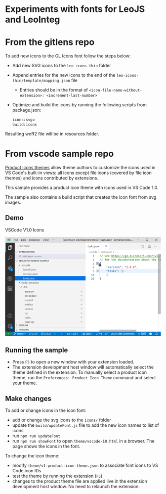 # Experiments with fonts for LeoJS and LeoInteg

# From the gitlens repo

To add new icons to the GL Icons font follow the steps below:

- Add new SVG icons to the `leo-icons-thin` folder
- Append entries for the new icons to the end of the `leo-icons-thin/template/mapping.json` file
  - Entries should be in the format of `<icon-file-name-without-extension>: <increment-last-number>`
- Optimize and build the icons by running the following scripts from package.json:

  ```
  icons:svgo
  build:icons

  ```

Resulting woff2 file will be in resources folder.

# From vscode sample repo

[Product icons themes](https://code.visualstudio.com/api/extension-guides/product-icon-theme) allow theme authors to customize the icons used in VS Code's built-in views: all icons except file icons (covered by file icon themes) and icons contributed by extensions.

This sample provides a product icon theme with icons used in VS Code 1.0.

The sample also contains a build script that creates the icon font from svg images.

## Demo

VSCode V1.0 Icons

![Sample VSCode 1.0](./demo.png)

## Running the sample

- Press `F5` to open a new window with your extension loaded.
- The extension development host window will automatically select the theme defined in the extension. To manually select a product icon theme, run the `Preferences: Product Icon Theme` command and select your theme.

## Make changes

To add or change icons in the icon font:

- add or change the svg icons to the `icons/` folder
- update the `build/updateFont.js` file to add the new icon names to list of icons
- run `npm run updateFont`
- run `npm run showFont` to open `theme/vscode-10.html` in a browser. The page shows the icons in the font.

To change the icon theme:

- modify `theme/v1-product-icon-theme.json` to associate font icons to VS Code icon IDs
- test the theme by running the extension (`F5`)
- changes to the product theme file are applied live in the extension development host window. No need to relaunch the extension.
